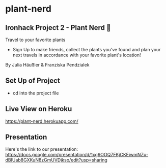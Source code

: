 # plant-nerd

## Ironhack Project 2 - Plant Nerd :seedling:

Travel to your favorite plants

- Sign Up to make friends, collect the plants you've found and plan your next travels in accordance with your favorite plant's location!

By Julia Häußler & Franziska Pendzialek

## Set Up of Project

- cd into the project file

## Live View on Heroku

https://plant-nerd.herokuapp.com/

## Presentation

Here's the link to our presentation: https://docs.google.com/presentation/d/1xg9OOQ7FKjCKEiwmNZu-dBIUab8GXKuN8zGmUVDjkso/edit?usp=sharing
